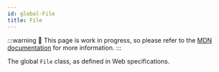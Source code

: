 ```yaml
---
id: global-File
title: File
---
```


:::warning
🚧 This page is work in progress, so please refer to the [MDN documentation](https://developer.mozilla.org/en-US/docs/Web/API/File) for more information.
:::

The global `File` class, as defined in Web specifications.
